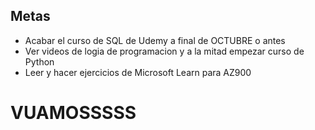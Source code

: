 ## Metas

- Acabar el curso de SQL de Udemy a final de OCTUBRE o antes
- Ver videos de logia de programacion y a la mitad empezar curso de Python
- Leer y hacer ejercicios de Microsoft Learn para AZ900


# VUAMOSSSSS 
